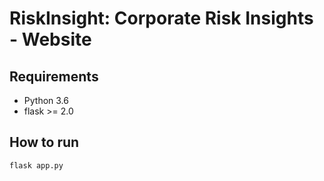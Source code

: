 # RiskInsight: Corporate Risk Insights - Website


## Requirements
- Python 3.6
- flask >= 2.0


## How to run
`flask app.py`

